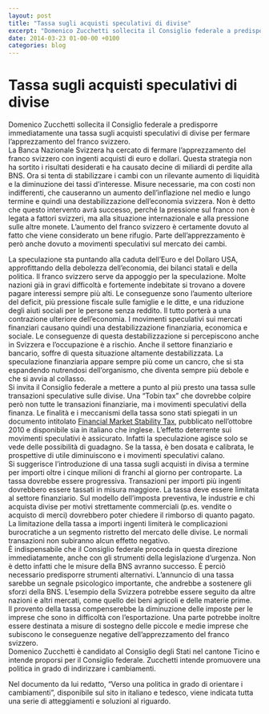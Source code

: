 ```yaml
---
layout: post
title: "Tassa sugli acquisti speculativi di divise"
excerpt: "Domenico Zucchetti sollecita il Consiglio federale a predisporre immediatamente una tassa sugli acquisti speculativi di divise per fermare l’apprezzamento del franco svizzero.  "
date: 2014-03-23 01-00-00 +0100
categories: blog
---
```


# Tassa sugli acquisti speculativi di divise

Domenico Zucchetti sollecita il Consiglio federale a predisporre immediatamente una tassa sugli acquisti speculativi di divise per fermare l’apprezzamento del franco svizzero.  
 La Banca Nazionale Svizzera ha cercato di fermare l’apprezzamento del franco svizzero con ingenti acquisti di euro e dollari. Questa strategia non ha sortito i risultati desiderati e ha causato decine di miliardi di perdite alla BNS. Ora si tenta di stabilizzare i cambi con un rilevante aumento di liquidità e la diminuzione dei tassi d’interesse. Misure necessarie, ma con costi non indifferenti, che causeranno un aumento dell’inflazione nel medio e lungo termine e quindi una destabilizzazione dell’economia svizzera. Non è detto che questo intervento avrà successo, perché la pressione sul franco non è legata a fattori svizzeri, ma alla situazione internazionale e alla pressione sulle altre monete. L’aumento del franco svizzero è certamente dovuto al fatto che viene considerato un bene rifugio. Parte dell’apprezzamento è però anche dovuto a movimenti speculativi sul mercato dei cambi.

La speculazione sta puntando alla caduta dell’Euro e del Dollaro USA, approfittando della debolezza dell’economia, dei bilanci statali e della politica. Il franco svizzero serve da appoggio per la speculazione. Molte nazioni già in gravi difficoltà e fortemente indebitate si trovano a dovere pagare interessi sempre più alti. Le conseguenze sono l’aumento ulteriore del deficit, più pressione fiscale sulle famiglie e le ditte, e una riduzione degli aiuti sociali per le persone senza reddito. Il tutto porterà a una contrazione ulteriore dell’economia. I movimenti speculativi sui mercati finanziari causano quindi una destabilizzazione finanziaria, economica e sociale. Le conseguenze di questa destabilizzazione si percepiscono anche in Svizzera e l’occupazione è a rischio. Anche il settore finanziario e bancario, soffre di questa situazione altamente destabilizzata. La speculazione finanziaria appare sempre più come un cancro, che si sta espandendo nutrendosi dell’organismo, che diventa sempre più debole e che si avvia al collasso.  
 Si invita il Consiglio federale a mettere a punto al più presto una tassa sulle transazioni speculative sulle divise. Una “Tobin tax” che dovrebbe colpire però non tutte le transazioni finanziarie, ma i movimenti speculativi della finanza. Le finalità e i meccanismi della tassa sono stati spiegati in un documento intitolato [Financial Market Stability Tax](/blog/2017/07/19/155), pubblicato nell’ottobre 2010 e disponibile sia in italiano che inglese. L’effetto deterrente sui movimenti speculativi è assicurato. Infatti la speculazione agisce solo se vede delle possibilità di guadagno. Se la tassa, è ben dosata e calibrata, le prospettive di utile diminuiscono e i movimenti speculativi calano.  
 Si suggerisce l’introduzione di una tassa sugli acquisti in divisa a termine per importi oltre i cinque milioni di franchi al giorno per controparte. La tassa dovrebbe essere progressiva. Transazioni per importi più ingenti dovrebbero essere tassati in misura maggiore. La tassa deve essere limitata al settore finanziario. Sul modello dell’imposta preventiva, le industrie e chi acquista divise per motivi strettamente commerciali (p.es. vendite o acquisto di merci) dovrebbero poter chiedere il rimborso di quanto pagato. La limitazione della tassa a importi ingenti limiterà le complicazioni burocratiche a un segmento ristretto del mercato delle divise. Le normali transazioni non subiranno alcun effetto negativo.  
 È indispensabile che il Consiglio federale proceda in questa direzione immediatamente, anche con gli strumenti della legislazione d’urgenza. Non è detto infatti che le misure della BNS avranno successo. È perciò necessario predisporre strumenti alternativi. L’annuncio di una tassa sarebbe un segnale psicologico importante, che andrebbe a sostenere gli sforzi della BNS. L’esempio della Svizzera potrebbe essere seguito da altre nazioni e altri mercati, come quello dei beni agricoli e delle materie prime.  
 Il provento della tassa compenserebbe la diminuzione delle imposte per le imprese che sono in difficoltà con l’esportazione. Una parte potrebbe inoltre essere destinata a misure di sostegno delle piccole e medie imprese che subiscono le conseguenze negative dell’apprezzamento del franco svizzero.  
 Domenico Zucchetti è candidato al Consiglio degli Stati nel cantone Ticino e intende proporsi per il Consiglio federale. Zucchetti intende promuovere una politica in grado di indirizzare i cambiamenti.

Nel documento da lui redatto, “Verso una politica in grado di orientare i cambiamenti”, disponibile sul sito in italiano e tedesco, viene indicata tutta una serie di atteggiamenti e soluzioni al riguardo.

